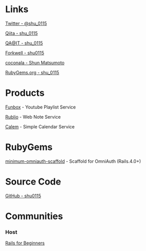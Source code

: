 # Links

<a href="https://twitter.com/#!/shu_0115" target="_blank">Twitter - @shu_0115</a>

<a href="http://qiita.com/users/shu_0115" target="_blank">Qiita - shu_0115</a>

<a href="http://qa.atmarkit.co.jp/users/shu_0115" target="_blank">QA@IT - shu_0115</a>

<a href="http://forkwell.com/u/shu0115" target="_blank">Forkwell - shu0115</a>

<a href="http://coconala.com/users/47805" target="_blank">coconala - Shun Matsumoto</a>

<a href="https://rubygems.org/profiles/shu_0115" target="_blank">RubyGems.org - shu_0115</a>

# Products

<a href="https://funbox.herokuapp.com/" target="_blank">Funbox</a> - Youtube Playlist Service

<a href="https://rublio.herokuapp.com/" target="_blank">Rublio</a> - Web Note Service

<a href="https://calem.herokuapp.com/" target="_blank">Calem</a> - Simple Calendar Service

# RubyGems

<a href="https://rubygems.org/gems/minimum-omniauth-scaffold" target="_blank">minimum-omniauth-scaffold</a> - Scaffold for OmniAuth (Rails.4.0+)

# Source Code

<a href="https://github.com/shu0115" target="_blank">GitHub - shu0115</a>

# Communities

### Host

<a href="http://rails4beginners.github.com/home/" target="_blank">Rails for Beginners</a>
